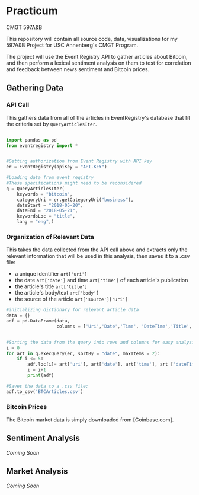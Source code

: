 # Practicum
CMGT 597A&B

This repository will contain all source code, data, visualizations for my 597A&B Project for USC Annenberg's CMGT Program.

The project will use the Event Registry API to gather articles about Bitcoin, and then perform a lexical sentiment analysis on them to test for correlation and feedback between news sentiment and Bitcoin prices.

## Gathering Data

### API Call

This gathers data from all of the articles in EventRegistry's database that fit the criteria set by `QueryArticlesIter`.

```python

import pandas as pd
from eventregistry import *


#Getting authorization from Event Registry with API key
er = EventRegistry(apiKey = "API-KEY")

#Loading data from event registry
#These specifications might need to be reconsidered 
q = QueryArticlesIter(
    keywords = "bitcoin",
    categoryUri = er.getCategoryUri("business"),
    dateStart = "2018-05-20",
    dateEnd = "2018-05-21",
    keywordsLoc = "title",
    lang = "eng",)
```

### Organization of Relevant Data

This takes the data collected from the API call above and extracts only the relevant information that will be used in this analysis, then saves it to a .csv file:

* a unique identifier `art['uri']`
* the date `art['date']` and time `art['time']` of each article's publication
* the article's title `art['title']`
* the article's body/text `art['body']`
* the source of the article `art['source']['uri']`

```python
#initializing dictionary for relevant article data
data = {}
adf = pd.DataFrame(data,
                   columns = ['Uri','Date','Time', 'DateTime','Title','Body','Source'])


#Sorting the data from the query into rows and columns for easy analysis and export to a csv file
i = 0
for art in q.execQuery(er, sortBy = "date", maxItems = 2):
    if i <= 5:
        adf.loc[i]= art['uri'], art['date'], art['time'], art ['dateTime'], art['title'], art['body'], art['source']['uri']
        i = i+1 
        print(adf)

#Saves the data to a .csv file:
adf.to_csv('BTCArticles.csv')
```
### Bitcoin Prices

The Bitcoin market data is simply downloaded from [Coinbase.com].


## Sentiment Analysis

*Coming Soon*


## Market Analysis

*Coming Soon*




